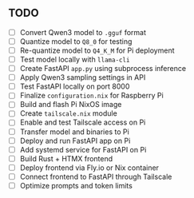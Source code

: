 ## TODO

- [ ] Convert Qwen3 model to `.gguf` format
- [ ] Quantize model to `Q8_0` for testing
- [ ] Re-quantize model to `Q4_K_M` for Pi deployment
- [ ] Test model locally with `llama-cli`
- [ ] Create FastAPI `app.py` using subprocess inference
- [ ] Apply Qwen3 sampling settings in API
- [ ] Test FastAPI locally on port 8000
- [ ] Finalize `configuration.nix` for Raspberry Pi
- [ ] Build and flash Pi NixOS image
- [ ] Create `tailscale.nix` module
- [ ] Enable and test Tailscale access on Pi
- [ ] Transfer model and binaries to Pi
- [ ] Deploy and run FastAPI app on Pi
- [ ] Add systemd service for FastAPI on Pi
- [ ] Build Rust + HTMX frontend
- [ ] Deploy frontend via Fly.io or Nix container
- [ ] Connect frontend to FastAPI through Tailscale
- [ ] Optimize prompts and token limits